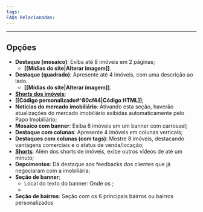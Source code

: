 ```yaml
---
tags:
FAQs Relacionadas:
---
```

---
## Opções

- **Destaque (mosaico)**: Exiba até 8 imóveis em 2 páginas;
	- **[[Mídias do site|Alterar imagem]]**.
- **Destaque (quadrado)**: Apresente até 4 imóveis, com uma descrição ao lado.
	- **[[Mídias do site|Alterar imagem]]**.
- **[Shorts dos imóveis](https://help.imobzi.com/pt-br/article/como-adicionar-shorts-do-youtube-no-meu-site-y9umte/#3-adicionando-novos-shorts)**;
- **[[Código personalizado#^80cf44|Código HTML]]**;
- **Notícias do mercado imobiliário**: Ativando esta seção, haverão atualizações do mercado imobiliário exibidas automaticamente pelo Papo Imobiliário;
- **Mosaico com banner**: Exiba 6 imóveis em um banner com carrossel;
- **Destaque com colunas**: Apresente 4 imóveis em colunas verticais;
- **Destaques com colunas (com tags)**: Mostre 8 imóveis, destacando vantagens comerciais e o status de venda/locação;
- **[Shorts](https://help.imobzi.com/pt-br/article/como-adicionar-shorts-do-youtube-no-meu-site-y9umte/)**: Além dos shorts de imóveis, exibe outros vídeos de até um minuto;
- **Depoimentos**: Dá destaque aos feedbacks dos clientes que já negociaram com a imobiliária;
- **Seção de banner**;
	- Local do texto do banner: Onde os ;
	- 
- **Seção de bairros**: Seção com os 6 principais bairros ou bairros personalizados